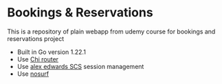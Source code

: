 # Bookings & Reservations

This is a repository of plain webapp from udemy course for bookings and reservations project

- Built in Go version 1.22.1
- Use [Chi router](https://github.com/go-chi/chi)
- Use [alex edwards SCS](github.com/alexedwards/scs/v2) session management
- Use [nosurf](github.com/justinas/nosurf)
